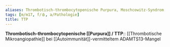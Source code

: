 ```yaml
---
aliases: Thrombotisch-thrombocytopenische Purpura, Moschcowitz-Syndrom, M. Moschcowitz
tags: [m/m17, f/🩸, a/Pathologie]
title: TTP
---
```

**Thrombotisch-thrombocytopenische [[Purpura]] / TTP**:: [[Thrombotische Mikroangiopathie]] bei [[Autoimmunität]]-vermitteltem ADAMTS13-Mangel